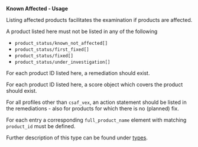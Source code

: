 **Known Affected - Usage**

Listing affected products facilitates the examination if products are affected.

A product listed here must not be listed in any of the following

* `product_status/known_not_affected[]`
* `product_status/first_fixed[]`
* `product_status/fixed[]`
* `product_status/under_investigation[]`

For each product ID listed here, a remediation should exist.

For each product ID listed here, a score object which covers the product should exist.

For all profiles other than `csaf_vex`, an action statement should be listed in the remediations - also for products for which there is no (planned) fix.

For each entry a corresponding `full_product_name` element with matching `product_id` must be defined.

Further description of this type can be found under [types](types/products-usage.en.md).
